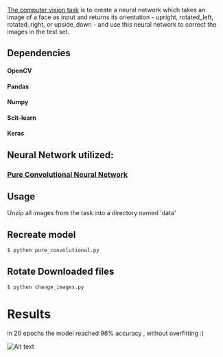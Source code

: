 [The computer vision task](https://gist.github.com/csaftoiu/9fccaf47fd8f96cd378afd8fdd0d63c1) is to create a neural network which takes an image of a face as input and returns its orientation - upright, rotated_left, rotated_right, or upside_down - and use this neural network to correct the images in the test set.

## Dependencies
#### OpenCV
#### Pandas
#### Numpy
#### Scit-learn
#### Keras

## Neural Network utilized:
### [Pure Convolutional Neural Network](https://arxiv.org/pdf/1412.6806.pdf)

## Usage

Unzip all images from the task into a directory named 'data'

## Recreate model
```
$ python pure_convolutional.py
```

## Rotate Downloaded files
```
$ python change_images.py
```

# Results
in 20 epochs the model reached 96% accuracy , without overfitting :)

![Alt text](https://i.imgur.com/DHoTzgO.png)


